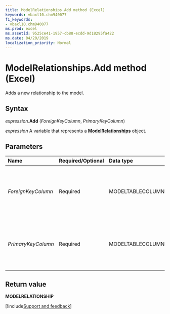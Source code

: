 ```yaml
---
title: ModelRelationships.Add method (Excel)
keywords: vbaxl10.chm940077
f1_keywords:
- vbaxl10.chm940077
ms.prod: excel
ms.assetid: 9525ce41-1957-cb88-ecdd-9d18295fa422
ms.date: 04/20/2019
localization_priority: Normal
---
```



# ModelRelationships.Add method (Excel)

Adds a new relationship to the model.


## Syntax

_expression_.**Add** (_ForeignKeyColumn_, _PrimaryKeyColumn_)

_expression_ A variable that represents a **[ModelRelationships](Excel.modelrelationships.md)** object.


## Parameters

|Name|Required/Optional|Data type|Description|
|:-----|:-----|:-----|:-----|
| _ForeignKeyColumn_|Required|MODELTABLECOLUMN|A **[ModelTableColumn](Excel.modeltablecolumn.md)** object representing the foreign key column in the table on the many side of the one-to-many relationship.|
| _PrimaryKeyColumn_|Required|MODELTABLECOLUMN|A **ModelTableColumn** object representing the primary key column in the table on the one side of the one-to-many relationship.|


## Return value

**MODELRELATIONSHIP**




[!include[Support and feedback](~/includes/feedback-boilerplate.md)]